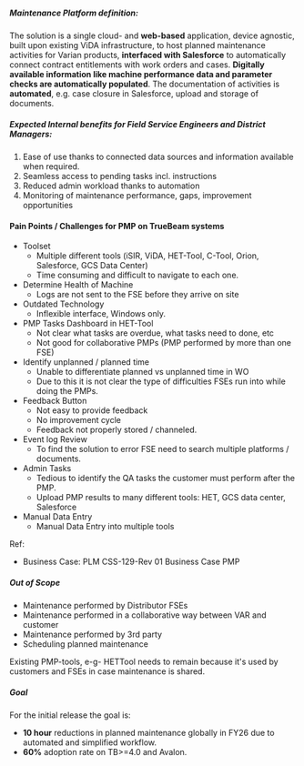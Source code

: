 

##### Maintenance Platform definition:

The solution is a single cloud- and __web-based__ application, device agnostic, built upon existing ViDA infrastructure, to host planned maintenance activities for Varian products, __interfaced with Salesforce__ to automatically connect contract entitlements with work orders and cases. __Digitally available information like machine performance data and parameter checks are automatically populated__. The documentation of activities is __automated__, e.g. case closure in Salesforce, upload and storage of documents.


##### Expected Internal benefits for Field Service Engineers and District Managers:

1. Ease of use thanks to connected data sources and information available when required.
2. Seamless access to pending tasks incl. instructions
3. Reduced admin workload thanks to automation
4. Monitoring of maintenance performance, gaps, improvement opportunities


#### Pain Points / Challenges for PMP on TrueBeam systems
-  Toolset
	- Multiple different tools (iSIR, ViDA, HET-Tool, C-Tool, Orion, Salesforce, GCS Data Center)
	- Time consuming and difficult to navigate to each one.
-  Determine Health of Machine
	- Logs are not sent to the FSE before they arrive on site
- Outdated Technology
	- Inflexible interface, Windows only.
- PMP Tasks Dashboard in HET-Tool
	- Not clear what tasks are overdue, what tasks need to done, etc
	- Not good for collaborative PMPs (PMP performed by more than one FSE)
- Identify unplanned / planned time
	- Unable to differentiate  planned vs unplanned time in WO
	- Due to this it is not clear the type of difficulties FSEs run into while doing the PMPs.
- Feedback Button
	- Not easy to provide feedback
	- No improvement cycle
	- Feedback not properly stored / channeled.
- Event log Review
	- To find the solution to error FSE need to search multiple platforms / documents.
- Admin Tasks
	- Tedious to identify the QA tasks the customer must perform after the PMP.
	- Upload PMP results to many different tools: HET, GCS data center, Salesforce
- Manual Data Entry
	- Manual Data Entry into multiple tools

Ref:
- Business Case: PLM CSS-129-Rev 01 Business Case PMP

##### Out of Scope
- Maintenance performed by Distributor FSEs
- Maintenance performed in a collaborative way between VAR and customer
- Maintenance performed by 3rd party
- Scheduling planned maintenance

Existing PMP-tools, e-g- HETTool needs to remain because it's used by customers and FSEs in case maintenance is shared.

##### Goal
For the initial release the goal is:
- __10 hour__ reductions in planned maintenance globally in FY26 due to automated and simplified workflow.
- __60%__ adoption rate on TB>=4.0 and Avalon.
